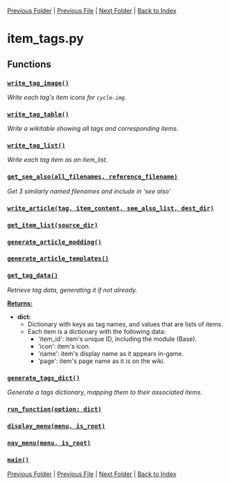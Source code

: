 [Previous Folder](../fluids/fluid_article.md) | [Previous File](item_infobox.md) | [Next Folder](../lists/body_locations_list.md) | [Back to Index](../../index.md)

# item_tags.py

## Functions

### [`write_tag_image()`](https://github.com/Vaileasys/pz-wiki_parser/blob/main/scripts/items/item_tags.py#L23)

_Write each tag's item icons for `cycle-img`._

### [`write_tag_table()`](https://github.com/Vaileasys/pz-wiki_parser/blob/main/scripts/items/item_tags.py#L49)

_Write a wikitable showing all tags and corresponding items._

### [`write_tag_list()`](https://github.com/Vaileasys/pz-wiki_parser/blob/main/scripts/items/item_tags.py#L77)

_Write each tag item as an item_list._

### [`get_see_also(all_filenames, reference_filename)`](https://github.com/Vaileasys/pz-wiki_parser/blob/main/scripts/items/item_tags.py#L107)

_Get 3 similarly named filenames and include in 'see also'_

### [`write_article(tag, item_content, see_also_list, dest_dir)`](https://github.com/Vaileasys/pz-wiki_parser/blob/main/scripts/items/item_tags.py#L129)
### [`get_item_list(source_dir)`](https://github.com/Vaileasys/pz-wiki_parser/blob/main/scripts/items/item_tags.py#L170)
### [`generate_article_modding()`](https://github.com/Vaileasys/pz-wiki_parser/blob/main/scripts/items/item_tags.py#L192)
### [`generate_article_templates()`](https://github.com/Vaileasys/pz-wiki_parser/blob/main/scripts/items/item_tags.py#L217)
### [`get_tag_data()`](https://github.com/Vaileasys/pz-wiki_parser/blob/main/scripts/items/item_tags.py#L242)

_Retrieve tag data, generating it if not already._

<ins>**Returns:**</ins>
  - **dict:**
      - Dictionary with keys as tag names, and values that are lists of items.
      - Each item is a dictionary with the following data:
        - 'item_id': item's unique ID, including the module (Base).
        - 'icon': item's icon.
        - 'name': item's display name as it appears in-game.
        - 'page': item's page name as it is on the wiki.

### [`generate_tags_dict()`](https://github.com/Vaileasys/pz-wiki_parser/blob/main/scripts/items/item_tags.py#L259)

_Generate a tags dictionary, mapping them to their associated items._

### [`run_function(option: dict)`](https://github.com/Vaileasys/pz-wiki_parser/blob/main/scripts/items/item_tags.py#L315)
### [`display_menu(menu, is_root)`](https://github.com/Vaileasys/pz-wiki_parser/blob/main/scripts/items/item_tags.py#L349)
### [`nav_menu(menu, is_root)`](https://github.com/Vaileasys/pz-wiki_parser/blob/main/scripts/items/item_tags.py#L362)
### [`main()`](https://github.com/Vaileasys/pz-wiki_parser/blob/main/scripts/items/item_tags.py#L377)


[Previous Folder](../fluids/fluid_article.md) | [Previous File](item_infobox.md) | [Next Folder](../lists/body_locations_list.md) | [Back to Index](../../index.md)
